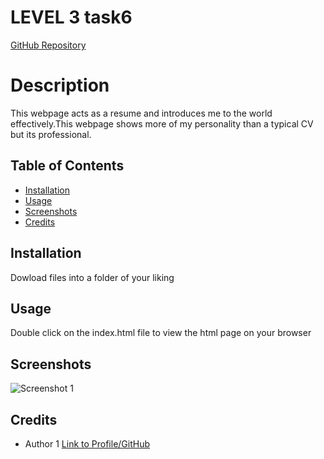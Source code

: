 # LEVEL 3 task6
[GitHub Repository](https://github.com/Youngdna19/task6.git)

# Description
This webpage acts as a resume and introduces me to the world effectively.This webpage shows more of my personality
than a typical CV but its professional.

## Table of Contents
- [Installation](#installation)
- [Usage](#usage)
- [Screenshots](#screenshots)
- [Credits](#credits)

## Installation
Dowload files into a folder of your liking

## Usage
Double click on the index.html file to view the html page on your browser

## Screenshots
![Screenshot 1]((https://github.com/Youngdna19/task6/assets/152893296/71a45900-de7d-41e6-b5eb-87c87b72f598))


## Credits
- Author 1 [Link to Profile/GitHub](https://github.com/Youngdna19)
  
